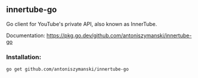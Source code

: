 ## innertube-go

Go client for YouTube's private API, also known as InnerTube.

Documentation: https://pkg.go.dev/github.com/antoniszymanski/innertube-go

### Installation:

```
go get github.com/antoniszymanski/innertube-go
```
